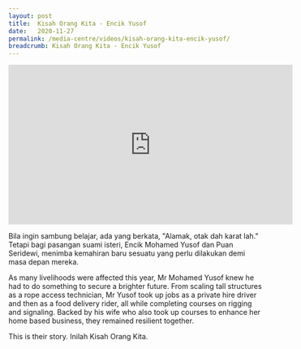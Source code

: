 ```yaml
---
layout: post
title:  Kisah Orang Kita - Encik Yusof
date:   2020-11-27
permalink: /media-centre/videos/kisah-orang-kita-encik-yusof/
breadcrumb: Kisah Orang Kita - Encik Yusof
---
```


<div class="bp-youtube">
<iframe width="560" height="315" src="https://www.youtube.com/embed/ehE5PMu29rE" frameborder="0" allow="accelerometer; autoplay; clipboard-write; encrypted-media; gyroscope; picture-in-picture" allowfullscreen></iframe>

</div>

Bila ingin sambung belajar, ada yang berkata, "Alamak, otak dah karat lah." 
Tetapi bagi pasangan suami isteri, Encik Mohamed Yusof dan Puan Seridewi, menimba kemahiran baru sesuatu yang perlu dilakukan demi masa depan mereka.

As many livelihoods were affected this year, Mr Mohamed Yusof knew he had to do something to secure a brighter future. From scaling tall structures as a rope access technician, Mr Yusof took up jobs as a private hire driver and then as a food delivery rider, all while completing courses on rigging and signaling. Backed by his wife who also took up courses to enhance her home based business, they remained resilient together.

This is their story.
Inilah Kisah Orang Kita.
